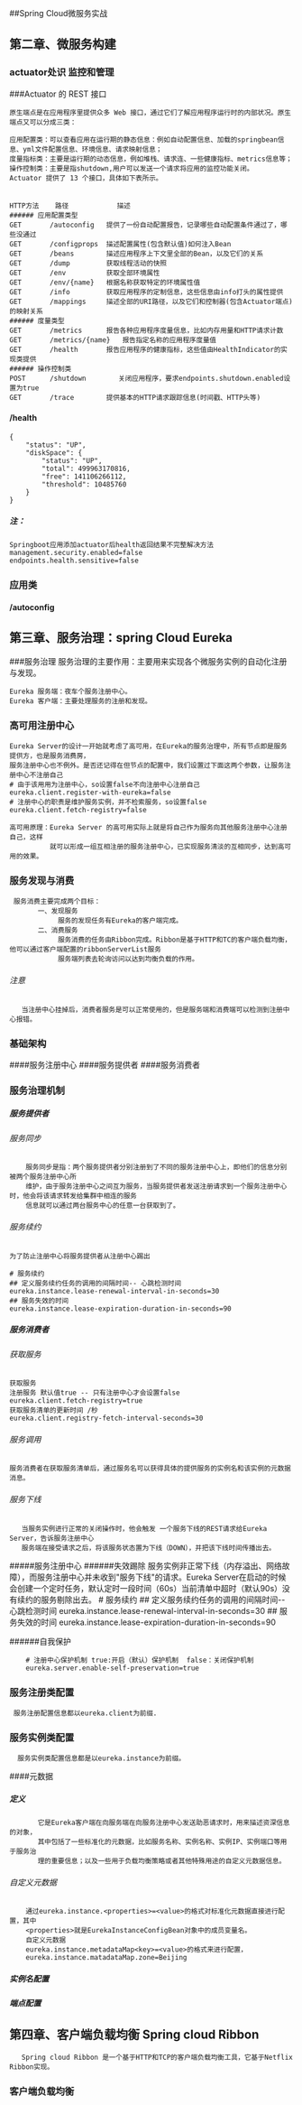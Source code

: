 ##Spring Cloud微服务实战

## 第二章、微服务构建
### actuator处识 监控和管理

###Actuator 的 REST 接口

    原生端点是在应用程序里提供众多 Web 接口，通过它们了解应用程序运行时的内部状况。原生端点又可以分成三类：
    
    应用配置类：可以查看应用在运行期的静态信息：例如自动配置信息、加载的springbean信息、yml文件配置信息、环境信息、请求映射信息；
    度量指标类：主要是运行期的动态信息，例如堆栈、请求连、一些健康指标、metrics信息等；
    操作控制类：主要是指shutdown,用户可以发送一个请求将应用的监控功能关闭。
    Actuator 提供了 13 个接口，具体如下表所示。
    
######

    HTTP方法	  路径	        描述
    ###### 应用配置类型
    GET	      /autoconfig	提供了一份自动配置报告，记录哪些自动配置条件通过了，哪些没通过
    GET	      /configprops	描述配置属性(包含默认值)如何注入Bean
    GET	      /beans	    描述应用程序上下文里全部的Bean，以及它们的关系
    GET	      /dump	        获取线程活动的快照
    GET	      /env	        获取全部环境属性
    GET	      /env/{name}	根据名称获取特定的环境属性值
    GET	      /info	        获取应用程序的定制信息，这些信息由info打头的属性提供
    GET	      /mappings	    描述全部的URI路径，以及它们和控制器(包含Actuator端点)的映射关系
    ###### 度量类型
    GET	      /metrics	    报告各种应用程序度量信息，比如内存用量和HTTP请求计数
    GET	      /metrics/{name}	报告指定名称的应用程序度量值
    GET	      /health	    报告应用程序的健康指标，这些值由HealthIndicator的实现类提供
    ###### 操作控制类                                                                                                                                                                                                                                 
    POST	  /shutdown	       关闭应用程序，要求endpoints.shutdown.enabled设置为true
    GET	      /trace	    提供基本的HTTP请求跟踪信息(时间戳、HTTP头等)


#### /health
    {
        "status": "UP",
        "diskSpace": {
            "status": "UP",
            "total": 499963170816,
            "free": 141106266112,
            "threshold": 10485760
        }
    }


##### 注：
    Springboot应用添加actuator后health返回结果不完整解决方法
    management.security.enabled=false
    endpoints.health.sensitive=false
    

### 应用类
#### /autoconfig

 
 
 
 
 
## 第三章、服务治理：spring Cloud Eureka
###服务治理
    服务治理的主要作用：主要用来实现各个微服务实例的自动化注册与发现。

    Eureka 服务端：夜车个服务注册中心。
    Eureka 客户端：主要处理服务的注册和发现。
    
### 高可用注册中心
    Eureka Server的设计一开始就考虑了高可用，在Eureka的服务治理中，所有节点即是服务提供方，也是服务消费房，
    服务注册中心也不例外。是否还记得在但节点的配置中，我们设置过下面这两个参数，让服务注册中心不注册自己
    # 由于该用用为注册中心，so设置false不向注册中心注册自己
    eureka.client.register-with-eureka=false
    # 注册中心的职责是维护服务实例，并不检索服务，so设置false
    eureka.client.fetch-registry=false
    
    高可用原理：Eureka Server 的高可用实际上就是将自己作为服务向其他服务注册中心注册自己，这样
              就可以形成一组互相注册的服务注册中心，已实现服务清淡的互相同步，达到高可用的效果。
               
        
### 服务发现与消费
     服务消费主要完成两个目标：
           一、发现服务
                服务的发现任务有Eureka的客户端完成。
           二、消费服务
                服务消费的任务由Ribbon完成。Ribbon是基于HTTP和TC的客户端负载均衡，他可以通过客户端配置的ribbonServerList服务
                服务端列表去轮询访问以达到均衡负载的作用。
          


###### 注意
       当注册中心挂掉后，消费者服务是可以正常使用的，但是服务端和消费端可以检测到注册中心报错。
       
### 基础架构 
####服务注册中心
####服务提供者
####服务消费者


### 服务治理机制 
##### 服务提供者
###### 服务同步
        服务同步是指：两个服务提供者分别注册到了不同的服务注册中心上，即他们的信息分别被两个服务注册中心所
        维护，由于服务注册中心之间互为服务，当服务提供者发送注册请求到一个服务注册中心时，他会将该请求转发给集群中相连的服务
        信息就可以通过两台服务中心的任意一台获取到了。
        
###### 服务续约
    为了防止注册中心将服务提供者从注册中心踢出

    # 服务续约
    ## 定义服务续约任务的调用的间隔时间-- 心跳检测时间
    eureka.instance.lease-renewal-interval-in-seconds=30
    ## 服务失效的时间
    eureka.instance.lease-expiration-duration-in-seconds=90      
        
##### 服务消费者
###### 获取服务   
    获取服务
    注册服务 默认值true -- 只有注册中心才会设置false
    eureka.client.fetch-registry=true
    获取服务清单的更新时间 /秒
    eureka.client.registry-fetch-interval-seconds=30
           
###### 服务调用
    服务消费者在获取服务清单后，通过服务名可以获得具体的提供服务的实例名和该实例的元数据消息。
    
###### 服务下线
       当服务实例进行正常的关闭操作时，他会触发 一个服务下线的REST请求给Eureka Server，告诉服务注册中心
       服务端在接受请求之后，将该服务状态置为下线（DOWN），并把该下线时间传播出去。
       
#####服务注册中心
######失效踢除
       服务实例非正常下线（内存溢出、网络故障），而服务注册中心并未收到"服务下线"的请求。Eureka Server在启动的时候
       会创建一个定时任务，默认定时一段时间（60s）当前清单中超时（默认90s）没有续约的服务剔除出去。
        # 服务续约
        ## 定义服务续约任务的调用的间隔时间-- 心跳检测时间
        eureka.instance.lease-renewal-interval-in-seconds=30
        ## 服务失效的时间
        eureka.instance.lease-expiration-duration-in-seconds=90    
    
######自我保护
        
        # 注册中心保护机制 true:开启（默认）保护机制  false：关闭保护机制
        eureka.server.enable-self-preservation=true
                
        
        
 ### 服务注册类配置
     服务注册配置信息都以eureka.client为前缀.
     
 ###  服务实例类配置
      服务实例类配置信息都是以eureka.instance为前缀。
      
 ####元数据
 ##### 定义
           它是Eureka客户端在向服务端在向服务注册中心发送助恶请求时，用来描述资深信息的对象，
           其中包括了一些标准化的元数据，比如服务名称、实例名称、实例IP、实例端口等用于服务治
           理的重要信息；以及一些用于负载均衡策略或者其他特殊用途的自定义元数据信息。
           
  ###### 自定义元数据
        通过eureka.instance.<properties>=<value>的格式对标准化元数据直接进行配置，其中
        <properties>就是EurekaInstanceConfigBean对象中的成员变量名。
        自定义元数据
        eureka.instance.metadataMap<key>=<value>的格式来进行配置，
        eureka.instance.matadataMap.zone=Beijing
      
      
 ##### 实例名配置
 
  ##### 端点配置
 
 
 
 
 
## 第四章、客户端负载均衡 Spring cloud Ribbon
       Spring cloud Ribbon 是一个基于HTTP和TCP的客户端负载均衡工具，它基于Netflix Ribbon实现。
       
### 客户端负载均衡
              
       
       
           
        
        
        
        
        
        
        
        
        
        
        
        
        
        
        
        
        
        
        
        
        
        
        
        
        
        
        
        
        






         
